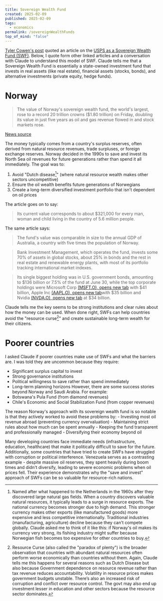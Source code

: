 ```yaml
---
title: Sovereign Wealth Fund
created: 2025-02-09
published: 2025-02-09
tags:
  - economics
permalink: /sovereignWealthFunds
top_of_mind: "false"
---
```

[Tyler Cowen's post](https://marginalrevolution.com/marginalrevolution/2025/02/usps-as-a-failed-sovereign-wealth-fund.html) quoted an article on the [USPS as a Sovereign Wealth Fund (SWF)](https://gopostal.substack.com/p/usps-is-a-failed-sovereign-wealth). Below, I quote form other linked articles and a conversation with Claude to understand this model of SWF. Claude tells me that a Sovereign Wealth Fund is essentially a state-owned investment fund that invests in real assets (like real estate), financial assets (stocks, bonds), and alternative investments (private equity, hedge funds).
# Norway

> The value of Norway's sovereign wealth fund, the world's largest, rose to a record 20 trillion crowns ($1.80 trillion) on Friday, doubling its value in just five years as oil and gas revenue flowed in and stock markets rose.
>
[News source](https://www.reuters.com/business/finance/norway-wealth-fund-hits-record-20-trillion-crowns-2024-12-06/)

The money typically comes from a country's surplus reserves, often derived from natural resource revenues, trade surpluses, or foreign exchange reserves. Norway decided in the 1990s to save and invest its North Sea oil revenues for future generations rather than spend it all immediately. The goal was to:
1. Avoid "Dutch disease[^1]" (where natural resource wealth makes other sectors uncompetitive)
2. Ensure the oil wealth benefits future generations of Norwegians
3. Create a long-term diversified investment portfolio that isn't dependent on oil prices

The article goes on to say:
>  Its current value corresponds to about $321,000 for every man, woman and child living in the country of 5.6 million people.


The same article says:

> The fund's value was comparable in size to the annual GDP of Australia, a country with five times the population of Norway.

>  Bank Investment Management, which operates the fund, invests some 70% of assets in global stocks, about 25% in bonds and the rest in real estate and renewable energy plants, with most of its portfolio tracking international market indexes.

> Its single biggest holding was in U.S. government bonds, amounting to $136 billion or 7.5% of the fund at June 30, while the top corporate holdings were Microsoft Corp [(MSFT.O), opens new tab](https://www.reuters.com/markets/companies/MSFT.O) with $41 billion, Apple Inc [(AAPL.O), opens new tab](https://www.reuters.com/markets/companies/AAPL.O)with $35 billion and Nvidia [(NVDA.O), opens new tab](https://www.reuters.com/markets/companies/NVDA.O) at $34 billion.

Claude tells me the key seems to be strong institutions and clear rules about how the money can be used. When done right, SWFs can help countries avoid the "resource curse[^2]" and create sustainable long-term wealth for their citizens.​​​​​​​​​​​​​​​​

# Poorer countries
I asked Claude if poorer countries make use of SWFs and what the barriers are. I was told they are uncommon because they require:
- Significant surplus capital to invest
- Strong governance institutions
- Political willingness to save rather than spend immediately
- Long-term planning horizons
However, there are some success stories beyond Norway and Saudi Arabia. For example:
- Botswana's Pula Fund (from diamond revenues)
- Chile's Economic and Social Stabilization Fund (from copper revenues)

The reason Norway's approach with its sovereign wealth fund is so notable is that they actively worked to avoid these problems by:
	- Investing most oil revenue abroad (preventing currency overvaluation)
	- Maintaining strict rules about how much can be spent annually
	- Keeping the fund transparent and professionally managed
	- Diversifying their economy beyond oil

Many developing countries face immediate needs (infrastructure, education, healthcare) that make it politically difficult to save for the future. Additionally, some countries that have tried to create SWFs have struggled with corruption or political interference. Venezuela serves as a contrasting example - despite massive oil reserves, they spent heavily during boom times and didn't diversify, leading to severe economic problems when oil prices fell. Their experience demonstrates why the "save and invest" approach of SWFs can be so valuable for resource-rich nations.​​​​​​​​​​​​​​​​




[^1]: Named after what happened to the Netherlands in the 1960s after they discovered large natural gas fields. When a country discovers valuable natural resources, it typically leads to a surge in resource exports. The national currency becomes stronger due to high demand. This stronger currency makes other exports (like manufactured goods) more expensive and less competitive internationally. Traditional industries (manufacturing, agriculture) decline because they can't compete globally. Claude asked me to think of it like this: if Norway's oil makes its currency very strong, its fishing industry might suffer because Norwegian fish becomes too expensive for other countries to buy.

[^2]: Resource Curse (also called the "paradox of plenty") is the broader observation that countries with abundant natural resources often perform worse economically than countries without them. Again, Claude tells me this happens for several reasons such as Dutch Disease but also because Government dependence on resource revenue rather than tax revenue reduces accountability. Volatility in resource prices makes government budgets unstable. There’s also an increased risk of corruption and conflict over resource control. The govt may also end up  investment lesser in education and other sectors because the resource sector dominates.